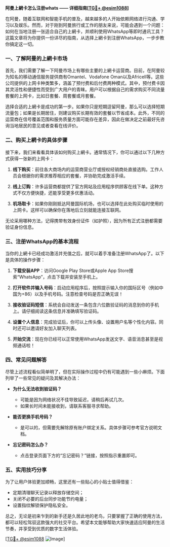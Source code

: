 **阿曼上網卡怎么注册whats —— 详细指南[[TG💪+ @esim1088](https://t.me/s/esim1088)]**

在阿曼，随着互联网和智能手机的普及，越来越多的人开始依赖网络进行沟通、学习以及娱乐。然而，对于刚到阿曼旅行或工作的朋友来说，可能会遇到一个问题：如何在当地注册一张适合自己的上網卡，并顺利使用WhatsApp等即时通讯工具？这篇文章将为你提供一份详尽的指南，从选择上網卡到注册WhatsApp，一步步教你搞定这一切。

### 一、了解阿曼的上網卡市场

首先，我们需要了解一下阿曼市场上有哪些主要的上網卡运营商。目前，在阿曼较为知名的移动通信服务提供商有Omantel、Vodafone Oman以及Africell等。这些公司提供的上网卡种类繁多，涵盖了预付费和后付费两种模式。其中，预付费卡因其灵活性和便捷性而受到广大用户的青睐。用户可以根据自己的需求购买不同流量套餐的上网卡，比如日套餐、周套餐或月套餐。

选择合适的上網卡是成功的第一步。如果你只是短期逗留阿曼，那么可以选择短期流量包；如果是长期居住，则建议购买长期有效的套餐以节省成本。此外，不同的运营商在信号覆盖范围和服务质量方面可能存在差异，因此在做决定之前最好先咨询当地居民的意见或者查看在线评价。

### 二、购买上網卡的具体步骤

接下来，我们来看看具体该如何购买上網卡。通常情况下，你可以通过以下几种方式获得一张新的上网卡：

1. **线下购买**：前往各大商场内的运营商营业厅或授权经销商处直接选购。工作人员会根据你的需求推荐相应的套餐，并协助完成激活手续。
   
2. **线上订购**：许多运营商都提供了官方网站及应用程序供顾客在线下单。这种方式不仅方便快捷，还能享受更多优惠活动。

3. **机场取卡**：如果你刚刚抵达阿曼国际机场，也可以选择在此处购买临时使用的上网卡。这样可以确保你在落地后立刻就能连接互联网。

无论采用哪种方法，记得携带有效身份证件（如护照），因为所有正式注册都需要验证身份信息。

### 三、注册WhatsApp的基本流程

当你的上網卡已经成功激活并充值之后，就可以着手准备注册WhatsApp了。以下是具体的操作步骤：

1. **下载安装APP**：访问Google Play Store或Apple App Store搜索“WhatsApp”，点击下载并安装至手机上。

2. **打开软件并输入号码**：启动应用程序后，按照提示输入你的国际区号（例如中国为+86）以及手机号码。注意检查号码是否正确无误！

3. **接收验证码短信**：系统会自动发送一条包含六位数验证码的消息到你的手机上。请仔细阅读这条信息并准确填写验证码。

4. **设置个人信息**：完成验证后，你可以上传头像、设置用户名等个性化内容。同时还可以邀请好友加入聊天列表。

5. **开始交流**：现在你已经可以正常使用WhatsApp发送文字、语音消息甚至是视频通话啦！

### 四、常见问题解答

尽管上述流程看似简单明了，但在实际操作过程中仍有可能遇到一些小麻烦。下面列举了一些常见的疑问及其解决办法：

- **为什么无法收到验证码？**
   - 可能是因为网络状况不佳导致延迟，请稍后再试几次。
   - 如果长时间未能接收到，请联系客服寻求帮助。

- **能否更换手机号码？**
   - 是可以的，但需要先解除原有账户绑定关系。具体步骤可参考官方说明文档。

- **忘记密码怎么办？**
   - 点击登录页面下方的“忘记密码？”链接，按照指示重置即可。

### 五、实用技巧分享

为了让用户体验更加顺畅，这里还有一些贴心的小贴士值得借鉴：

- 定期清理聊天记录以释放存储空间；
- 关闭不必要的后台同步功能节约电量；
- 设置指纹解锁保护隐私安全。

总之，无论是初来乍到的新手还是久居此地的老鸟，只要掌握了正确的使用方法，都可以轻松驾驭这款强大的社交平台。希望本文能够帮助大家快速适应阿曼的生活节奏，并享受到优质的数字生活体验。

[[TG💪+ @esim1088](https://t.me/s/esim1088) ![Image](https://i.postimg.cc/4NQfJmqS/Snipaste-2025-05-13-00-14-12.png)]